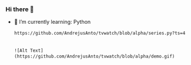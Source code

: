 ### Hi there 👋
- 🌱 I’m currently learning:
      Python
      
      
      https://github.com/AndrejusAnto/tvwatch/blob/alpha/series.py?ts=4
      
      
      ![Alt Text](https://github.com/AndrejusAnto/tvwatch/blob/alpha/demo.gif)
      

<!--
**AndrejusAnto/AndrejusAnto** is a ✨ _special_ ✨ repository because its `README.md` (this file) appears on your GitHub profile.

Here are some ideas to get you started:

- 🔭 I’m currently working on ...
- 🌱 I’m currently learning ...
- 👯 I’m looking to collaborate on ...
- 🤔 I’m looking for help with ...
- 💬 Ask me about ...
- 📫 How to reach me: ...
- 😄 Pronouns: ...
- ⚡ Fun fact: ...
-->
